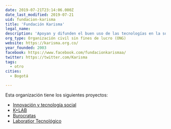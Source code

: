 ```yaml
---
date: 2019-07-21T23:14:06.000Z
date_last_modified: 2019-07-21
uid: fundacion-karisma
title: 'Fundación Karisma'
legal_name: 
description: 'Apoyan y difunden el buen uso de las tecnologías en la sociedad y en torno a las políticas públicas colombianas y de la región.'
org_type: Organización civil sin fines de lucro (ONG)
website: https://karisma.org.co/
year_founded: 2003
facebook: https://www.facebook.com/fundacionkarismaa/
twitter: https://twitter.com/Karisma
tags:
  - otro
cities: 
  - Bogotá

---
```


Esta organización tiene los siguientes proyectos:

- [Innovación y tecnología social](/proyectos/lab-its)
- [K+LAB](/proyectos/klab)
- [Burocratas](/proyectos/burocratas)
- [Laboratior Tecnológico](/proyectos/laboratorio-tecnologico)
